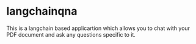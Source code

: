 # langchainqna

This is a langchain based applicartion which allows you to chat with your PDF document and ask any questions specific to it.
